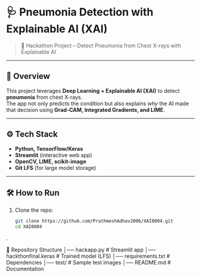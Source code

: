 # 🩺 Pneumonia Detection with Explainable AI (XAI)

> 🚀 Hackathon Project – Detect Pneumonia from Chest X-rays with Explainable AI

---

## 🌟 Overview
This project leverages **Deep Learning + Explainable AI (XAI)** to detect **pneumonia** from chest X-rays.  
The app not only predicts the condition but also explains *why* the AI made that decision using **Grad-CAM, Integrated Gradients, and LIME**.

---

## ⚙️ Tech Stack
- **Python, TensorFlow/Keras**
- **Streamlit** (interactive web app)
- **OpenCV, LIME, scikit-image**
- **Git LFS** (for large model storage)

---

## 🛠️ How to Run

1. Clone the repo:
   ```bash
   git clone https://github.com/PrathmeshAdhav2006/XAI0004.git
   cd XAI0004
.

📂 Repository Structure
│── hackapp.py             # Streamlit app
│── hackthonfinal.keras    # Trained model (LFS)
│── requirements.txt       # Dependencies
│── test/                  # Sample test images
│── README.md              # Documentation
